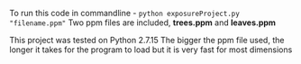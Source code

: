 To run this code in commandline - `python exposureProject.py "filename.ppm"`
Two ppm files are included, **trees.ppm** and **leaves.ppm**

This project was tested on Python 2.7.15
The bigger the ppm file used, the longer it takes for the program to load but it is very fast for most dimensions
